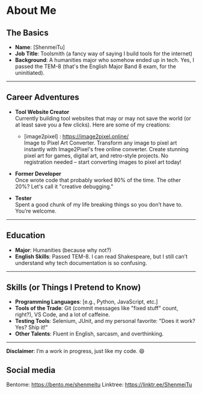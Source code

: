 # About Me

## The Basics
- **Name**: [ShenmeiTu]  
- **Job Title**: Toolsmith (a fancy way of saying I build tools for the internet)  
- **Background**: A humanities major who somehow ended up in tech. Yes, I passed the TEM-8 (that's the English Major Band 8 exam, for the uninitiated).  

---

## Career Adventures
- **Tool Website Creator**  
  Currently building tool websites that may or may not save the world (or at least save you a few clicks). Here are some of my creations:  
  - [image2pixel] : https://image2pixel.online/    
    Image to Pixel Art Converter. Transform any image to pixel art instantly with Image2Pixel's free online converter. Create stunning pixel art for games, digital art, and retro-style projects. No registration needed – start converting images to pixel art today!

- **Former Developer**  
  Once wrote code that probably worked 80% of the time. The other 20%? Let's call it "creative debugging."  

- **Tester**  
  Spent a good chunk of my life breaking things so you don’t have to. You’re welcome.  

---

## Education
- **Major**: Humanities (because why not?)  
- **English Skills**: Passed TEM-8. I can read Shakespeare, but I still can’t understand why tech documentation is so confusing.  

---

## Skills (or Things I Pretend to Know)
- **Programming Languages**: [e.g., Python, JavaScript, etc.]  
- **Tools of the Trade**: Git (commit messages like "fixed stuff" count, right?), VS Code, and a lot of caffeine.  
- **Testing Tools**: Selenium, JUnit, and my personal favorite: "Does it work? Yes? Ship it!"  
- **Other Talents**: Fluent in English, sarcasm, and overthinking.  

---

**Disclaimer**: I’m a work in progress, just like my code. 😄

## Social media
Bentome: https://bento.me/shenmeitu
Linktree: https://linktr.ee/ShenmeiTu
